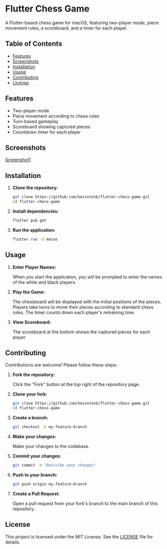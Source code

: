# Flutter Chess Game

A Flutter-based chess game for macOS, featuring two-player mode, piece movement rules, a scoreboard, and a timer for each player.

## Table of Contents

- [Features](#features)
- [Screenshots](#screenshots)
- [Installation](#installation)
- [Usage](#usage)
- [Contributing](#contributing)
- [License](#license)

## Features

- Two-player mode
- Piece movement according to chess rules
- Turn-based gameplay
- Scoreboard showing captured pieces
- Countdown timer for each player

## Screenshots

<!-- Add screenshots here -->
[Screenshot1](screenshots/screenshot.png)
<!-- ![Screenshot2](screenshots/screenshot2.png) -->

## Installation

1. **Clone the repository:**

    ```bash
    git clone https://github.com/kevintonb/flutter-chess-game.git
    cd flutter-chess-game
    ```

2. **Install dependencies:**

    ```bash
    flutter pub get
    ```

3. **Run the application:**

    ```bash
    flutter run -d macos
    ```

## Usage

1. **Enter Player Names:**

    When you start the application, you will be prompted to enter the names of the white and black players.

2. **Play the Game:**

    The chessboard will be displayed with the initial positions of the pieces. Players take turns to move their pieces according to standard chess rules. The timer counts down each player's remaining time.

3. **View Scoreboard:**

    The scoreboard at the bottom shows the captured pieces for each player.

## Contributing

Contributions are welcome! Please follow these steps:

1. **Fork the repository:**

    Click the "Fork" button at the top right of the repository page.

2. **Clone your fork:**

    ```bash
    git clone https://github.com/kevintonb/flutter-chess-game.git
    cd flutter-chess-game
    ```

3. **Create a branch:**

    ```bash
    git checkout -b my-feature-branch
    ```

4. **Make your changes:**

    Make your changes to the codebase.

5. **Commit your changes:**

    ```bash
    git commit -m "Describe your changes"
    ```

6. **Push to your branch:**

    ```bash
    git push origin my-feature-branch
    ```

7. **Create a Pull Request:**

    Open a pull request from your fork's branch to the main branch of this repository.

## License

This project is licensed under the MIT License. See the [LICENSE](LICENSE) file for details.
